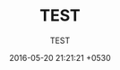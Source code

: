 ---
layout: page
title:  "TEST"
subtitle: "TEST"
date:   2016-05-20 21:21:21 +0530
categories: ["general"]
---